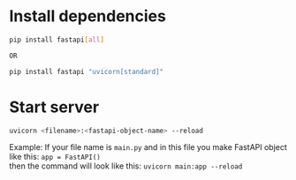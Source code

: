 # Install dependencies

```sh
pip install fastapi[all]

OR

pip install fastapi "uvicorn[standard]"
```

# Start server
```sh
uvicorn <filename>:<fastapi-object-name> --reload
```
Example:
    If your file name is `main.py` and in this file you make FastAPI object like this: `app = FastAPI()`  
    then the command will look like this:
    ```uvicorn main:app --reload```

